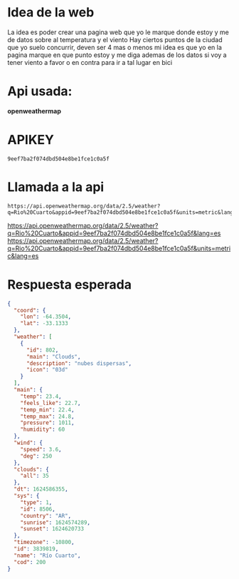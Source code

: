 # Idea de la web 
La idea es poder crear una pagina web que yo le marque donde estoy y me de datos sobre al temperatura y el viento 
Hay ciertos puntos de la ciudad que yo suelo concurrir, deven ser 4 mas o menos mi idea es que yo en la pagina marque en que punto estoy y me diga ademas de los datos si voy a tener viento a favor o en contra para ir a tal lugar en bici  
# Api usada: 
**openweathermap**
# APIKEY 
``` get
9eef7ba2f074dbd504e8be1fce1c0a5f
```
# Llamada a la api 
``` get
https://api.openweathermap.org/data/2.5/weather?q=Rio%20Cuarto&appid=9eef7ba2f074dbd504e8be1fce1c0a5f&units=metric&lang=es
```
https://api.openweathermap.org/data/2.5/weather?q=Rio%20Cuarto&appid=9eef7ba2f074dbd504e8be1fce1c0a5f&lang=es
https://api.openweathermap.org/data/2.5/weather?q=Rio%20Cuarto&appid=9eef7ba2f074dbd504e8be1fce1c0a5f&units=metric&lang=es
# Respuesta esperada
``` json
{
  "coord": {
    "lon": -64.3504,
    "lat": -33.1333
  },
  "weather": [
    {
      "id": 802,
      "main": "Clouds",
      "description": "nubes dispersas",
      "icon": "03d"
    }
  ],
  "main": {
    "temp": 23.4,
    "feels_like": 22.7,
    "temp_min": 22.4,
    "temp_max": 24.8,
    "pressure": 1011,
    "humidity": 60
  },
  "wind": {
    "speed": 3.6,
    "deg": 250
  },
  "clouds": {
    "all": 35
  },
  "dt": 1624586355,
  "sys": {
    "type": 1,
    "id": 8506,
    "country": "AR",
    "sunrise": 1624574289,
    "sunset": 1624620733
  },
  "timezone": -10800,
  "id": 3839819,
  "name": "Río Cuarto",
  "cod": 200
}

```

